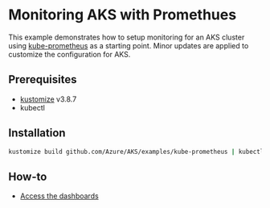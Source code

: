# Monitoring AKS with Promethues

This example demonstrates how to setup monitoring for an AKS cluster using
[kube-prometheus](https://github.com/prometheus-operator/kube-prometheus) as a starting point. Minor
updates are applied to customize the configuration for AKS.

## Prerequisites

- [kustomize](https://github.com/kubernetes-sigs/kustomize) v3.8.7
- kubectl

## Installation

``` sh
kustomize build github.com/Azure/AKS/examples/kube-prometheus | kubectl apply -f -
```

## How-to

- [Access the dashboards](https://github.com/prometheus-operator/kube-prometheus#access-the-dashboards)
